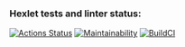 ### Hexlet tests and linter status:
[![Actions Status](https://github.com/justsega/frontend-bootcamp-project-11/workflows/hexlet-check/badge.svg)](https://github.com/justsega/frontend-bootcamp-project-11/actions)
[![Maintainability](https://api.codeclimate.com/v1/badges/8ba5cdaf1a54e5b77b2d/maintainability)](https://codeclimate.com/github/justsega/frontend-bootcamp-project-11/maintainability)
[![BuildCI](https://github.com/justsega/frontend-bootcamp-project-11/actions/workflows/workflow.yml/badge.svg)](https://github.com/justsega/frontend-bootcamp-project-11/actions/workflows/workflow.yml)
